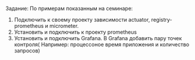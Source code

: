 Задание: По примерам показанным на семинаре:
1) Подключить к своему проекту зависимости actuator, registry-prometheus и micrometer.
2) Установить и подключить к проекту prometheus
3) Установить и подключить Grafana. В Grafana добавить пару точек контроля( Например: процессоное время приложения и количество запросов)
